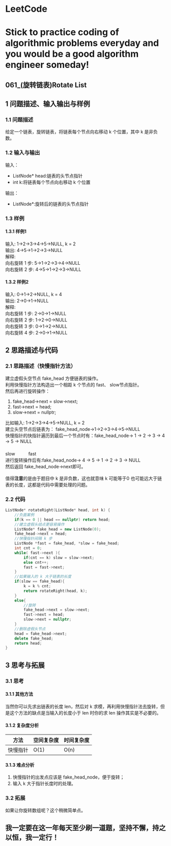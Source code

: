 # LeetCode
# Stick to practice coding of algorithmic problems everyday and you would be a good algorithm engineer someday!
## 061_(旋转链表)Rotate List
## 1 问题描述、输入输出与样例
### 1.1 问题描述
给定一个链表，旋转链表，将链表每个节点向右移动 k 个位置，其中 k 是非负数。
### 1.2 输入与输出
输入：
* ListNode* head:链表的头节点指针
* int k:将链表每个节点向右移动 k 个位置

输出：
* ListNode*:旋转后的链表的头节点指针
### 1.3 样例
#### 1.3.1 样例1
输入: 1->2->3->4->5->NULL, k = 2<br>
输出: 4->5->1->2->3->NULL<br>
解释:<br>
向右旋转 1 步: 5->1->2->3->4->NULL<br>
向右旋转 2 步: 4->5->1->2->3->NULL<br>
#### 1.3.2 样例2
输入: 0->1->2->NULL, k = 4<br>
输出: 2->0->1->NULL<br>
解释:<br>
向右旋转 1 步: 2->0->1->NULL<br>
向右旋转 2 步: 1->2->0->NULL<br>
向右旋转 3 步: 0->1->2->NULL<br>
向右旋转 4 步: 2->0->1->NULL<br>
## 2 思路描述与代码	
### 2.1 思路描述（快慢指针方法）
建立虚假头空节点 fake_head 方便链表的操作。<br>
利用快慢指针方法构造出一个相距 k 个节点的 fast、 slow节点指针。<br>
然后再进行旋转操作：
1. fake_head->next = slow->next;
2. fast->next = head;
3. slow->next = nullptr;

比如输入: 1->2->3->4->5->NULL, k = 2<br>
建立头空节点后链表为： fake_head_node->1->2->3->4->5->NULL<br>
快慢指针的快指针遍历到最后一个节点时有：fake_head_node-> 1 -> 2 -> 3 -> 4 -> 5 -> NULL<br>
　　　　　　　　　　　　　　　　　　　　　　　　　　　　　　　　　　slow　　　fast<br>
进行旋转操作后有:fake_head_node-> 4 -> 5 -> 1 -> 2 -> 3 -> NULL<br>
然后返回 fake_head_node->next即可。<br>                                                            
值得**注意**的是由于题目中 k 是非负数，这也就意味 k 可能等于0 也可能远大于链表的长度，这都是代码中需要处理的问题。
### 2.2 代码
```cpp
ListNode* rotateRight(ListNode* head, int k) {
    //负面案例
    if(k == 0 || head == nullptr) return head;
    //建立虚假头结点更容易操作
    ListNode* fake_head = new ListNode(0);
    fake_head->next = head;
    //快慢指针间隔 k 步
    ListNode *fast = fake_head, *slow = fake_head;
    int cnt = 0;
    while( fast->next ){
        if(cnt == k) slow = slow->next;
        else cnt++;
        fast = fast->next;
    }
    //如果输入的 k 大于链表的长度
    if(slow == fake_head){
        k = k % cnt;
        return rotateRight(head, k);
    }
    else{
        //旋转
        fake_head->next = slow->next;
        fast->next = head;
        slow->next = nullptr;
    }
    //删除虚假头节点
    head = fake_head->next;
    delete fake_head;
    return head;
}
```
## 3 思考与拓展
### 3.1 思考
#### 3.1.1 其他方法
当然你可以先求出链表的长度 len，然后对 k 求模，再利用快慢指针法去旋转，但是这个方法的缺点是当输入的长度小于 len 时你的求 len 操作其实是不必要的。
#### 3.1.2 复杂度分析
方法|空间复杂度|时间复杂度
--- | --- | ---
快慢指针|O(1)|O(n)
#### 3.1.3 难点分析
1. 快慢指针的出发点应该是 fake_head_node，便于旋转；
2. 输入 k 大于指针长度时的处理。
### 3.2 拓展
如果让你旋转数组呢？这个稍微简单点。
	  
## 我一定要在这一年每天至少刷一道题，坚持不懈，持之以恒，我一定行！
